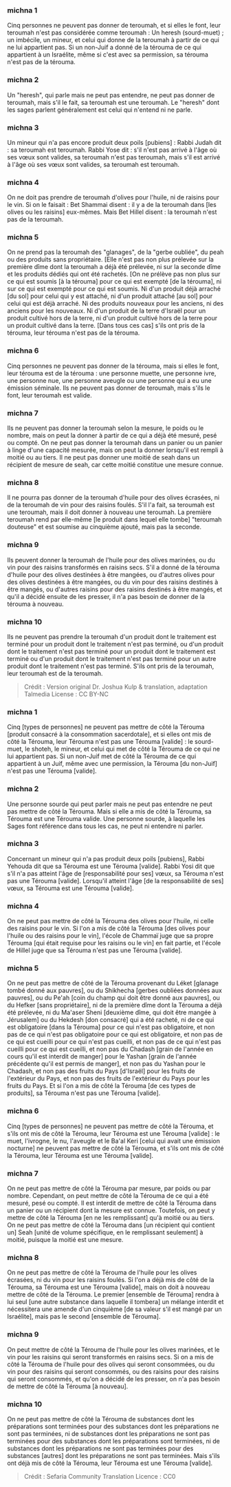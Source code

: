 
### michna 1
Cinq personnes ne peuvent pas donner de teroumah, et si elles le font, leur teroumah n'est pas considérée comme teroumah : Un heresh (sourd-muet) ; un imbécile, un mineur, et celui qui donne de la teroumah à partir de ce qui ne lui appartient pas. Si un non-Juif a donné de la térouma de ce qui appartient à un Israélite, même si c'est avec sa permission, sa térouma n'est pas de la térouma.

### michna 2
Un "heresh", qui parle mais ne peut pas entendre, ne peut pas donner de teroumah, mais s'il le fait, sa teroumah est une teroumah. Le "heresh" dont les sages parlent généralement est celui qui n'entend ni ne parle.

### michna 3
Un mineur qui n'a pas encore produit deux poils [pubiens] : Rabbi Judah dit : sa teroumah est teroumah. Rabbi Yose dit : s'il n'est pas arrivé à l'âge où ses vœux sont valides, sa teroumah n'est pas teroumah, mais s'il est arrivé à l'âge où ses vœux sont valides, sa teroumah est teroumah.

### michna 4
On ne doit pas prendre de teroumah d'olives pour l'huile, ni de raisins pour le vin. Si on le faisait : Bet Shammai disent : il y a de la teroumah dans [les olives ou les raisins] eux-mêmes. Mais Bet Hillel disent : la teroumah n'est pas de la teroumah.

### michna 5
On ne prend pas la teroumah des "glanages", de la "gerbe oubliée", du peah ou des produits sans propriétaire. [Elle n'est pas non plus prélevée sur la première dîme dont la teroumah a déjà été prélevée, ni sur la seconde dîme et les produits dédiés qui ont été rachetés. [On ne prélève pas non plus sur ce qui est soumis [à la térouma] pour ce qui est exempté [de la térouma], ni sur ce qui est exempté pour ce qui est soumis. Ni d'un produit déjà arraché [du sol] pour celui qui y est attaché, ni d'un produit attaché [au sol] pour celui qui est déjà arraché. Ni des produits nouveaux pour les anciens, ni des anciens pour les nouveaux. Ni d'un produit de la terre d'Israël pour un produit cultivé hors de la terre, ni d'un produit cultivé hors de la terre pour un produit cultivé dans la terre. [Dans tous ces cas] s'ils ont pris de la térouma, leur térouma n'est pas de la térouma.

### michna 6
Cinq personnes ne peuvent pas donner de la térouma, mais si elles le font, leur térouma est de la térouma : une personne muette, une personne ivre, une personne nue, une personne aveugle ou une personne qui a eu une émission séminale. Ils ne peuvent pas donner de teroumah, mais s'ils le font, leur teroumah est valide.

### michna 7
Ils ne peuvent pas donner la teroumah selon la mesure, le poids ou le nombre, mais on peut la donner à partir de ce qui a déjà été mesuré, pesé ou compté. On ne peut pas donner la teroumah dans un panier ou un panier à linge d'une capacité mesurée, mais on peut la donner lorsqu'il est rempli à moitié ou au tiers. Il ne peut pas donner une moitié de seah dans un récipient de mesure de seah, car cette moitié constitue une mesure connue.

### michna 8
Il ne pourra pas donner de la teroumah d'huile pour des olives écrasées, ni de la teroumah de vin pour des raisins foulés. S'il l'a fait, sa teroumah est une teroumah, mais il doit donner à nouveau une teroumah. La première teroumah rend par elle-même [le produit dans lequel elle tombe] "teroumah douteuse" et est soumise au cinquième ajouté, mais pas la seconde.

### michna 9
Ils peuvent donner la teroumah de l'huile pour des olives marinées, ou du vin pour des raisins transformés en raisins secs. S'il a donné de la térouma d'huile pour des olives destinées à être mangées, ou d'autres olives pour des olives destinées à être mangées, ou du vin pour des raisins destinés à être mangés, ou d'autres raisins pour des raisins destinés à être mangés, et qu'il a décidé ensuite de les presser, il n'a pas besoin de donner de la térouma à nouveau.

### michna 10
Ils ne peuvent pas prendre la teroumah d'un produit dont le traitement est terminé pour un produit dont le traitement n'est pas terminé, ou d'un produit dont le traitement n'est pas terminé pour un produit dont le traitement est terminé ou d'un produit dont le traitement n'est pas terminé pour un autre produit dont le traitement n'est pas terminé. S'ils ont pris de la teroumah, leur teroumah est de la teroumah.

>Crédit : Version original Dr. Joshua Kulp & translation, adaptation Talmedia
>License : CC BY-NC
### michna 1
Cinq [types de personnes] ne peuvent pas mettre de côté la Térouma [produit consacré à la consommation sacerdotale], et si elles ont mis de côté la Térouma, leur Térouma n'est pas une Térouma [valide] : le sourd-muet, le shoteh, le mineur, et celui qui met de côté la Térouma de ce qui ne lui appartient pas. Si un non-Juif met de côté la Térouma de ce qui appartient à un Juif, même avec une permission, la Térouma [du non-Juif] n'est pas une Térouma [valide].

### michna 2
Une personne sourde qui peut parler mais ne peut pas entendre ne peut pas mettre de côté la Térouma. Mais si elle a mis de côté la Térouma, sa Térouma est une Térouma valide. Une personne sourde, à laquelle les Sages font référence dans tous les cas, ne peut ni entendre ni parler.

### michna 3
Concernant un mineur qui n'a pas produit deux poils [pubiens], Rabbi Yehouda dit que sa Térouma est une Térouma [valide]. Rabbi Yosi dit que s'il n'a pas atteint l'âge de [responsabilité pour ses] vœux, sa Térouma n'est pas une Térouma [valide]. Lorsqu'il atteint l'âge [de la responsabilité de ses] vœux, sa Térouma est une Térouma [valide].

### michna 4
On ne peut pas mettre de côté la Térouma des olives pour l'huile, ni celle des raisins pour le vin. Si l'on a mis de côté la Térouma [des olives pour l'huile ou des raisins pour le vin], l'école de Chammaï juge que sa propre Térouma [qui était requise pour les raisins ou le vin] en fait partie, et l'école de Hillel juge que sa Térouma n'est pas une Térouma [valide].

### michna 5
On ne peut pas mettre de côté de la Térouma provenant du Léket [glanage tombé donné aux pauvres], ou du Shikhecha [gerbes oubliées données aux pauvres], ou du Pe'ah [coin du champ qui doit être donné aux pauvres], ou du Hefker [sans propriétaire], ni de la première dîme dont la Térouma a déjà été prélevée, ni du Ma'aser Sheni [deuxième dîme, qui doit être mangée à Jérusalem] ou du Hekdesh [don consacré] qui a été racheté, ni de ce qui est obligatoire [dans la Térouma] pour ce qui n'est pas obligatoire, et non pas de ce qui n'est pas obligatoire pour ce qui est obligatoire, et non pas de ce qui est cueilli pour ce qui n'est pas cueilli, et non pas de ce qui n'est pas cueilli pour ce qui est cueilli, et non pas du Chadash [grain de l'année en cours qu'il est interdit de manger] pour le Yashan [grain de l'année précédente qu'il est permis de manger], et non pas du Yashan pour le Chadash, et non pas des fruits du Pays [d'Israël] pour les fruits de l'extérieur du Pays, et non pas des fruits de l'extérieur du Pays pour les fruits du Pays. Et si l'on a mis de côté la Térouma [de ces types de produits], sa Térouma n'est pas une Térouma [valide].

### michna 6
Cinq [types de personnes] ne peuvent pas mettre de côté la Térouma, et s'ils ont mis de côté la Térouma, leur Térouma est une Térouma [valide] : le muet, l'ivrogne, le nu, l'aveugle et le Ba'al Keri [celui qui avait une émission nocturne] ne peuvent pas mettre de côté la Térouma, et s'ils ont mis de côté la Térouma, leur Térouma est une Térouma [valide].

### michna 7
On ne peut pas mettre de côté la Térouma par mesure, par poids ou par nombre. Cependant, on peut mettre de côté la Térouma de ce qui a été mesuré, pesé ou compté. Il est interdit de mettre de côté la Térouma dans un panier ou un récipient dont la mesure est connue. Toutefois, on peut y mettre de côté la Térouma [en ne les remplissant] qu'à moitié ou au tiers. On ne peut pas mettre de côté la Térouma dans [un récipient qui contient un] Seah [unité de volume spécifique, en le remplissant seulement] à moitié, puisque la moitié est une mesure.

### michna 8
On ne peut pas mettre de côté la Térouma de l'huile pour les olives écrasées, ni du vin pour les raisins foulés. Si l'on a déjà mis de côté de la Térouma, sa Térouma est une Térouma [valide], mais on doit à nouveau mettre de côté de la Térouma. Le premier [ensemble de Térouma] rendra à lui seul [une autre substance dans laquelle il tombera] un mélange interdit et nécessitera une amende d'un cinquième [de sa valeur s'il est mangé par un Israélite], mais pas le second [ensemble de Térouma].

### michna 9
On peut mettre de côté la Térouma de l'huile pour les olives marinées, et le vin pour les raisins qui seront transformés en raisins secs. Si on a mis de côté la Térouma de l'huile pour des olives qui seront consommées, ou du vin pour des raisins qui seront consommés, ou des raisins pour des raisins qui seront consommés, et qu'on a décidé de les presser, on n'a pas besoin de mettre de côté la Térouma [à nouveau].

### michna 10
On ne peut pas mettre de côté la Térouma de substances dont les préparations sont terminées pour des substances dont les préparations ne sont pas terminées, ni de substances dont les préparations ne sont pas terminées pour des substances dont les préparations sont terminées, ni de substances dont les préparations ne sont pas terminées pour des substances [autres] dont les préparations ne sont pas terminées. Mais s'ils ont déjà mis de côté la Térouma, leur Térouma est une Térouma [valide].

>Crédit : Sefaria Community Translation
>Licence : CC0